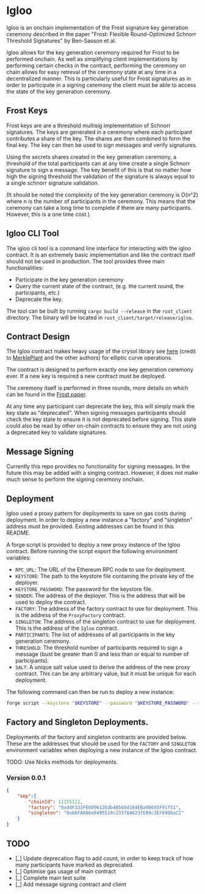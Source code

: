 # Igloo

Igloo is an onchain implementation of the Frost signature key generation ceremony described in the paper "Frost: Flexible Round-Optimized Schnorr Threshold Signatures" by Ben-Sasson et al.

Igloo allows for the key generation ceremony required for Frost to be performed onchain. As well as simplifying client implementations by performing certain checks in the contract, performing the ceremony on chain allows for easy retreval of the ceremony state at any time in a decentralized manner. This is particularly useful for Frost signatures as in order to participate in a signing ceremony the client must be able to access the state of the key generation ceremony. 

## Frost Keys

Frost keys are are a threshold multisig implementation of Schnorr signatures. The keys are generated in a ceremony where each participant contributes a share of the key. The shares are then combined to form the final key. The key can then be used to sign messages and verify signatures.

Using the secrets shares created in the key generation ceremony, a threshold of the total participants can at any time create a single Schnorr signature to sign a message. The key benefit of this is that no matter how high the signing threshold the validation of the signature is always equal to a single schnorr signature validation. 

(It should be noted the complexity of the key generation ceremony is O(n^2) where n is the number of participants in the ceremony. This means that the ceremony can take a long time to complete if there are many participants. However, this is a one time cost.)

## Igloo CLI Tool

The igloo cli tool is a command line interface for interacting with the igloo contract. It is an extremely basic implementation and like the contract itself should not be used in production. 
The tool provides three main functionalities:
- Participate in the key generation ceremony
- Query the current state of the contract, (e.g. the current round, the participants, etc.)
- Deprecate the key.

The tool can be built by running `cargo build --release` in the `rust_client` directory. The binary will be located in `rust_client/target/release/igloo`.

## Contract Design

The Igloo contract makes heavy usage of the crysol library see [here](https://github.com/verklegarden/crysol) (credit to [MerklePlant](https://github.com/pmerkleplant) and the other authors) for elliptic curve operations. 

The contract is designed to perform exactly one key generation ceremony ever. If a new key is required a new contract must be deployed. 

The ceremony itself is performed in three rounds, more details on which can be found in the [Frost paper](https://eprint.iacr.org/2020/1261.pdf).

At any time any participant can deprecate the key, this will simply mark the key state as "deprecated". When signing messages participants should check the key state to ensure it is not deprecated before signing. This state could also be read by other on-chain contracts to ensure they are not using a deprecated key to validate signatures.

## Message Signing

Currently this repo provides no functionality for signing messages. In the future this may be added with a singing contract. However, it does not make much sense to perform the signing ceremony onchain.

## Deployment

Igloo used a proxy pattern for deployments to save on gas costs during deployment. In order to deploy a new instance a "factory" and "singleton" address must be provided. Existing addresses can be found in this README.


A forge script is provided to deploy a new proxy instance of the Igloo contract. Before running the script export the following environment variables:

- `RPC_URL`: The URL of the Ethereum RPC node to use for deployment.
- `KEYSTORE`: The path to the keystore file containing the private key of the deployer.
- `KEYSTORE_PASSWORD`: The password for the keystore file.
- `SENDER`: The address of the deployer. This is the address that will be used to deploy the contract.
- `FACTORY`: The address of the factory contract to use for deployment. This is the address of the `ProxyFactory` contract.
- `SINGLETON`: The address of the singleton contract to use for deployment. This is the address of the `Igloo` contract.
- `PARTICIPANTS`: The list of addresses of all participants in the key generation ceremony.
- `THRESHOLD`: The threshold number of participants required to sign a message (bust be greater than 0 and less than or equal to number of participants).
- `SALT`: A unique salt value used to derive the address of the new proxy contract. This can be any arbitrary value, but it must be unique for each deployment.

The following command can then be run to deploy a new instance:

```bash
forge script --keystore "$KEYSTORE" --password "$KEYSTORE_PASSWORD" --sender "$SENDER" --broadcast --rpc-url "$RPC_URL" --sig "$(cast calldata "deploy(address,address, string, address[] memory, uint)" "$SINGLETON" "$FACTORY" "$SALT" "$PARTICIPANTS" $THRESHOLD)" -vvv script/ProxyScript.s.sol:ProxyScript --broadcast
```

## Factory and Singleton Deployments.

Deployments of the factory and singleton contracts are provided below. These are the addresses that should be used for the `FACTORY` and `SINGLETON` environment variables when deploying a new instance of the Igloo contract.

TODO: Use Nicks methods for deployments.

### Version 0.0.1


```json
{
    "sep":{
        "chainId": 11155111,
        "factory": "0xddF333FE609612Edb4B569d104EBa98695F91f51",
        "singleton": "0x66FA886e8495519c233784623fEB9c3EF0908aC2"
    }
}
```

## TODO

- [_] Update deprecation flag to add count, in order to keep track of how many participants have marked as deprecated.
- [_] Optimise gas usage of main contract
- [_] Complete main test suite
- [_] Add message signing contract and client
